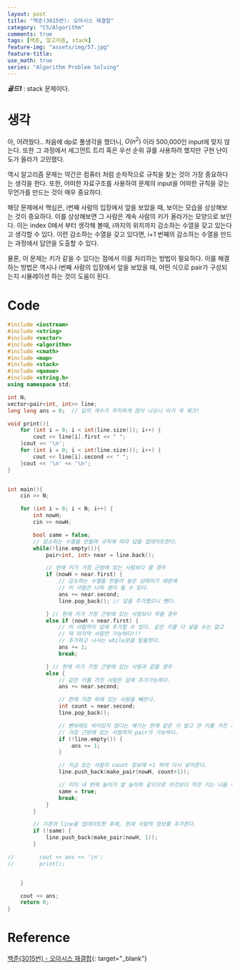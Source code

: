 ```yaml
---
layout: post
title: "백준(3015번): 오아시스 재결합"
category: "CS/Algorithm"
comments: true
tags: [백준, 알고리즘, stack]
feature-img: "assets/img/57.jpg"
feature-title:
use_math: true
series: "Algorithm Problem Solving"
---
```


**_골드1_** : stack 문제이다.

# 생각

아, 어려웠다.. 처음에 dp로 풀생각을 했더니, $O(n^2)$ 이라 500,000인 input에 맞지 않는다. 또한 그 과정에서 세그먼트 트리 혹은 우선 순위 큐를 사용하려 했지만 구현 난이도가 올라가 고민했다.

역시 알고리즘 문제는 약간은 컴퓨터 처럼 순차적으로 규칙을 찾는 것이 가장 중요하다는 생각을 한다. 또한, 어떠한 자료구조를 사용하여 문제의 input을 어떠한 규칙을 갖는 무언가를 만드는 것이 매우 중요하다.

해당 문제에서 핵심은, i번째 사람의 입장에서 앞을 보았을 때, 보이는 모습을 상상해보는 것이 중요하다. 이를 상상해보면 그 사람은 계속 사람의 키가 올라가는 모양으로 보인다. 이는 index 0에서 부터 생각해 볼때, i까지의 위치까지 감소하는 수열을 갖고 있는다고 생각할 수 있다. 이런 감소하는 수열을 갖고 있다면, i+1 번째의 감소하는 수열을 만드는 과정에서 답안을 도출할 수 있다.

물론, 이 문제는 키가 같을 수 있다는 점에서 이를 처리하는 방법이 필요하다. 이를 해결하는 방법은 역시나 i번째 사람의 입장에서 앞을 보았을 때, 어떤 식으로 pair가 구성되는지 시뮬레이션 하는 것이 도움이 된다.

# Code

```c++
#include <iostream>
#include <string>
#include <vector>
#include <algorithm>
#include <cmath>
#include <map>
#include <stack>
#include <queue>
#include <string.h>
using namespace std;

int N;
vector<pair<int, int>> line;
long long ans = 0;  // 답의 개수가 무지하게 많이 나오니 이거 꼭 체크!

void print(){
    for (int i = 0; i < int(line.size()); i++) {
        cout << line[i].first << " ";
    }cout << '\n';
    for (int i = 0; i < int(line.size()); i++) {
        cout << line[i].second << " ";
    }cout << '\n' << '\n';
}


int main(){
    cin >> N;

    for (int i = 0; i < N; i++) {
        int nowH;
        cin >> nowH;

        bool same = false;
        // 감소하는 수열을 만들며 규칙에 따라 답을 업데이트한다.
        while(!line.empty()){
            pair<int, int> near = line.back();

            // 현재 키가 가장 근방에 있는 사람보다 클 경우
            if (nowH > near.first) {
                // 감소하는 수열을 만들어 놓은 상태이기 때문에
                // 이 사람은 나와 쌍이 될 수 있다.
                ans += near.second;
                line.pop_back(); // 답을 추가했으니 뺀다.

            } // 현재 키가 가장 근방에 있는 사람보다 작을 경우
            else if (nowH < near.first) {
                // 이 사람까지 답에 추가할 수 있다. 같은 키를 다 넣을 수는 없고
                // 딱 마지막 사람만 가능하다!!!
                // 추가하고 나서는 while문을 탈출한다.
                ans += 1;
                break;

            } // 현재 키가 가장 근방에 있는 사람과 같을 경우
            else {
                // 같은 키를 가진 사람은 답에 추가가능하다.
                ans += near.second;

                // 현재 가장 뒤에 있는 사람을 빼온다.
                int count = near.second;
                line.pop_back();

                // 뺀뒤에도 비어있지 않다는 얘기는 현재 같은 키 말고 큰 키를 가진 사람이 앞에 있다는 얘기이다.
                // 가장 근방에 있는 사람까지 pair가 가능하다.
                if (!line.empty()) {
                    ans += 1;
                }

                // 지금 있는 사람의 count 정보에 +1 하여 다시 넣어준다.
                line.push_back(make_pair(nowH, count+1));

                // 이미 내 현재 높이가 앞 높이와 같으므로 이것보다 작은 키는 나올 수 없다.
                same = true;
                break;
            }
        }

        // 기존의 line을 업데이트한 후에, 현재 사람의 정보를 추가한다.
        if (!same) {
            line.push_back(make_pair(nowH, 1));
        }

//        cout << ans << '\n';
//        print();


    }

    cout << ans;
    return 0;
}

```

# Reference

[백준(3015번) - 오아시스 재결합](https://www.acmicpc.net/problem/3015){: target="\_blank"}
